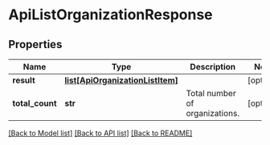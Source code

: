 # ApiListOrganizationResponse

## Properties
Name | Type | Description | Notes
------------ | ------------- | ------------- | -------------
**result** | [**list[ApiOrganizationListItem]**](ApiOrganizationListItem.md) |  | [optional] 
**total_count** | **str** | Total number of organizations. | [optional] 

[[Back to Model list]](../README.md#documentation-for-models) [[Back to API list]](../README.md#documentation-for-api-endpoints) [[Back to README]](../README.md)



